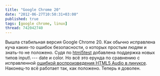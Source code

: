 ```yaml
---
title: "Google Chrome 20"
date: "2012-06-27T10:50:31+03:00"
published: true
tags: [google chrome, linux]
thread: 742042740
---
```


Вышла стабильная версия Google Chrome 20. Как обычно исправлена куча каких-то ошибок безопасности, о которых простым
людям и знать-то не положено. Судя по [html5test](http://html5test.com/) добавлена поддержка новых типов input\ ---
date и color. Но всё это ерунда по сравнению с исправленной
[ошибкой воспроизведения HTML5 Audio в линуксе](http://code.google.com/p/chromium/issues/detail?id=108396).
Наконец-то всё работает так, как положено. Теперь я доволен.
